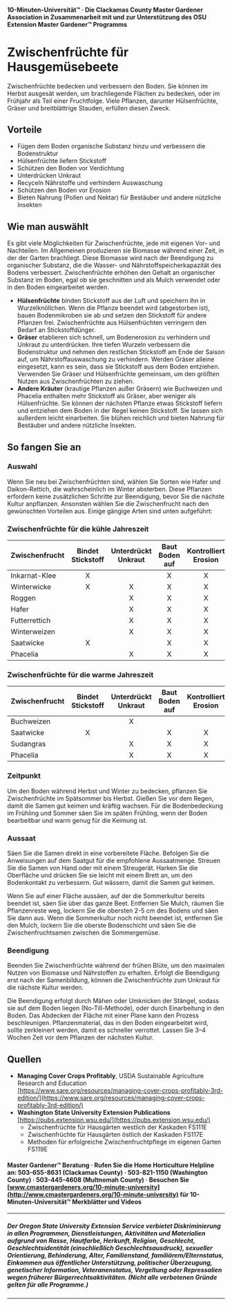 #### 10-Minuten-Universität™ · Die Clackamas County Master Gardener Association in Zusammenarbeit mit und zur Unterstützung des OSU Extension Master Gardener™ Programms

# Zwischenfrüchte für Hausgemüsebeete

Zwischenfrüchte bedecken und verbessern den Boden. Sie können im Herbst ausgesät werden, um brachliegende Flächen zu bedecken, oder im Frühjahr als Teil einer Fruchtfolge. Viele Pflanzen, darunter Hülsenfrüchte, Gräser und breitblättrige Stauden, erfüllen diesen Zweck.

## Vorteile

- Fügen dem Boden organische Substanz hinzu und verbessern die Bodenstruktur
- Hülsenfrüchte liefern Stickstoff
- Schützen den Boden vor Verdichtung
- Unterdrücken Unkraut
- Recyceln Nährstoffe und verhindern Auswaschung
- Schützen den Boden vor Erosion
- Bieten Nahrung (Pollen und Nektar) für Bestäuber und andere nützliche Insekten

## Wie man auswählt

Es gibt viele Möglichkeiten für Zwischenfrüchte, jede mit eigenen Vor- und Nachteilen. Im Allgemeinen produzieren sie Biomasse während einer Zeit, in der der Garten brachliegt. Diese Biomasse wird nach der Beendigung zu organischer Substanz, die die Wasser- und Nährstoffspeicherkapazität des Bodens verbessert. Zwischenfrüchte erhöhen den Gehalt an organischer Substanz im Boden, egal ob sie geschnitten und als Mulch verwendet oder in den Boden eingearbeitet werden.

- **Hülsenfrüchte** binden Stickstoff aus der Luft und speichern ihn in Wurzelknöllchen. Wenn die Pflanze beendet wird (abgestorben ist), bauen Bodenmikroben sie ab und setzen den Stickstoff für andere Pflanzen frei. Zwischenfrüchte aus Hülsenfrüchten verringern den Bedarf an Stickstoffdünger.
- **Gräser** etablieren sich schnell, um Bodenerosion zu verhindern und Unkraut zu unterdrücken. Ihre tiefen Wurzeln verbessern die Bodenstruktur und nehmen den restlichen Stickstoff am Ende der Saison auf, um Nährstoffauswaschung zu verhindern. Werden Gräser alleine eingesetzt, kann es sein, dass sie Stickstoff aus dem Boden entziehen. Verwenden Sie Gräser und Hülsenfrüchte gemeinsam, um den größten Nutzen aus Zwischenfrüchten zu ziehen.
- **Andere Kräuter** (krautige Pflanzen außer Gräsern) wie Buchweizen und Phacelia enthalten mehr Stickstoff als Gräser, aber weniger als Hülsenfrüchte. Sie können der nächsten Pflanze etwas Stickstoff liefern und entziehen dem Boden in der Regel keinen Stickstoff. Sie lassen sich außerdem leicht einarbeiten. Sie blühen reichlich und bieten Nahrung für Bestäuber und andere nützliche Insekten.

## So fangen Sie an

### Auswahl

Wenn Sie neu bei Zwischenfrüchten sind, wählen Sie Sorten wie Hafer und Daikon-Rettich, die wahrscheinlich im Winter absterben. Diese Pflanzen erfordern keine zusätzlichen Schritte zur Beendigung, bevor Sie die nächste Kultur anpflanzen. Ansonsten wählen Sie die Zwischenfrucht nach den gewünschten Vorteilen aus. Einige gängige Arten sind unten aufgeführt:

### Zwischenfrüchte für die kühle Jahreszeit

| Zwischenfrucht       | Bindet Stickstoff | Unterdrückt Unkraut | Baut Boden auf | Kontrolliert Erosion | Nährt Bestäuber |
|----------------------|:-----------------:|:-------------------:|:--------------:|:--------------------:|:---------------:|
| Inkarnat-Klee        | X                 |                     | X              | X                    |                 |
| Winterwicke          | X                 | X                   | X              | X                    |                 |
| Roggen               |                   | X                   | X              | X                    |                 |
| Hafer                |                   | X                   | X              | X                    |                 |
| Futterrettich        |                   | X                   | X              | X                    |                 |
| Winterweizen         |                   | X                   | X              | X                    |                 |
| Saatwicke            | X                 |                     | X              | X                    |                 |
| Phacelia             |                   | X                   | X              | X                    | X               |

### Zwischenfrüchte für die warme Jahreszeit

| Zwischenfrucht       | Bindet Stickstoff | Unterdrückt Unkraut | Baut Boden auf | Kontrolliert Erosion | Nährt Bestäuber |
|----------------------|:-----------------:|:-------------------:|:--------------:|:--------------------:|:---------------:|
| Buchweizen           |                   | X                   |                |                      | X               |
| Saatwicke            | X                 |                     | X              | X                    |                 |
| Sudangras            |                   | X                   | X              | X                    |                 |
| Phacelia             |                   | X                   | X              | X                    | X               |

### Zeitpunkt

Um den Boden während Herbst und Winter zu bedecken, pflanzen Sie Zwischenfrüchte im Spätsommer bis Herbst. Gießen Sie vor dem Regen, damit die Samen gut keimen und kräftig wachsen. Für die Bodenbedeckung im Frühling und Sommer säen Sie im späten Frühling, wenn der Boden bearbeitbar und warm genug für die Keimung ist.

### Aussaat

Säen Sie die Samen direkt in eine vorbereitete Fläche. Befolgen Sie die Anweisungen auf dem Saatgut für die empfohlene Aussaatmenge. Streuen Sie die Samen von Hand oder mit einem Streugerät. Harken Sie die Oberfläche und drücken Sie sie leicht mit einem Brett an, um den Bodenkontakt zu verbessern. Gut wässern, damit die Samen gut keimen.

Wenn Sie auf einer Fläche aussäen, auf der die Sommerkultur bereits beendet ist, säen Sie über das ganze Beet. Entfernen Sie Mulch, räumen Sie Pflanzenreste weg, lockern Sie die obersten 2-5 cm des Bodens und säen Sie dann aus. Wenn die Sommerkultur noch nicht beendet ist, entfernen Sie den Mulch, lockern Sie die oberste Bodenschicht und säen Sie die Zwischenfruchtsamen zwischen die Sommergemüse.

### Beendigung

Beenden Sie Zwischenfrüchte während der frühen Blüte, um den maximalen Nutzen von Biomasse und Nährstoffen zu erhalten. Erfolgt die Beendigung erst nach der Samenbildung, können die Zwischenfrüchte zum Unkraut für die nächste Kultur werden.

Die Beendigung erfolgt durch Mähen oder Umknicken der Stängel, sodass sie auf dem Boden liegen (No-Till-Methode), oder durch Einarbeitung in den Boden. Das Abdecken der Fläche mit einer Plane kann den Prozess beschleunigen. Pflanzenmaterial, das in den Boden eingearbeitet wird, sollte zerkleinert werden, damit es schneller verrottet. Lassen Sie 3–4 Wochen Zeit vor dem Pflanzen der nächsten Kultur.

## Quellen

- **Managing Cover Crops Profitably**, USDA Sustainable Agriculture Research and Education  
  [https://www.sare.org/resources/managing-cover-crops-profitably-3rd-edition/](https://www.sare.org/resources/managing-cover-crops-profitably-3rd-edition/)
- **Washington State University Extension Publications**  
  [https://pubs.extension.wsu.edu/](https://pubs.extension.wsu.edu/)
    - Zwischenfrüchte für Hausgärten westlich der Kaskaden FS111E
    - Zwischenfrüchte für Hausgärten östlich der Kaskaden FS117E
    - Methoden für erfolgreiche Zwischenfruchtpflege im eigenen Garten FS119E

#### Master Gardener™ Beratung · Rufen Sie die Home Horticulture Helpline an: 503-655-8631 (Clackamas County) · 503-821-1150 (Washington County) · 503-445-4608 (Multnomah County) · Besuchen Sie [www.cmastergardeners.org/10-minute-university](http://www.cmastergardeners.org/10-minute-university) für 10-Minuten-Universität™ Merkblätter und Videos

---

##### Der Oregon State University Extension Service verbietet Diskriminierung in allen Programmen, Dienstleistungen, Aktivitäten und Materialien aufgrund von Rasse, Hautfarbe, Herkunft, Religion, Geschlecht, Geschlechtsidentität (einschließlich Geschlechtsausdruck), sexueller Orientierung, Behinderung, Alter, Familienstand, familiärem/Elternstatus, Einkommen aus öffentlicher Unterstützung, politischer Überzeugung, genetischer Information, Veteranenstatus, Vergeltung oder Repressalien wegen früherer Bürgerrechtsaktivitäten. (Nicht alle verbotenen Gründe gelten für alle Programme.)
---